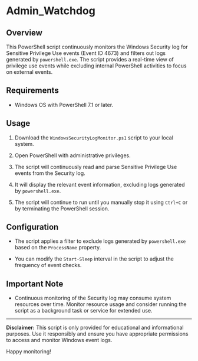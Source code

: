 # Admin_Watchdog

## Overview

This PowerShell script continuously monitors the Windows Security log for Sensitive Privilege Use events (Event ID 4673) and filters out logs generated by `powershell.exe`. The script provides a real-time view of privilege use events while excluding internal PowerShell activities to focus on external events.

## Requirements

- Windows OS with PowerShell 7.1 or later.

## Usage

1. Download the `WindowsSecurityLogMonitor.ps1` script to your local system.

2. Open PowerShell with administrative privileges.

3. The script will continuously read and parse Sensitive Privilege Use events from the Security log.

4. It will display the relevant event information, excluding logs generated by `powershell.exe`.

5. The script will continue to run until you manually stop it using `Ctrl+C` or by terminating the PowerShell session.

## Configuration

- The script applies a filter to exclude logs generated by `powershell.exe` based on the `ProcessName` property.

- You can modify the `Start-Sleep` interval in the script to adjust the frequency of event checks.

## Important Note

- Continuous monitoring of the Security log may consume system resources over time. Monitor resource usage and consider running the script as a background task or service for extended use.

---

**Disclaimer:** This script is only provided for educational and informational purposes. Use it responsibly and ensure you have appropriate permissions to access and monitor Windows event logs.

Happy monitoring!
